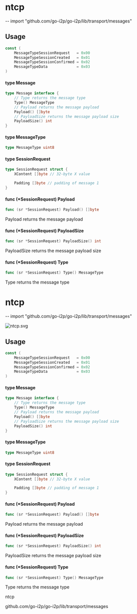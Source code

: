 # ntcp
--
    import "github.com/go-i2p/go-i2p/lib/transport/messages"


## Usage

```go
const (
	MessageTypeSessionRequest   = 0x00
	MessageTypeSessionCreated   = 0x01
	MessageTypeSessionConfirmed = 0x02
	MessageTypeData             = 0x03
)
```

#### type Message

```go
type Message interface {
	// Type returns the message type
	Type() MessageType
	// Payload returns the message payload
	Payload() []byte
	// PayloadSize returns the message payload size
	PayloadSize() int
}
```


#### type MessageType

```go
type MessageType uint8
```


#### type SessionRequest

```go
type SessionRequest struct {
	XContent []byte // 32-byte X value

	Padding []byte // padding of message 1
}
```


#### func (*SessionRequest) Payload

```go
func (sr *SessionRequest) Payload() []byte
```
Payload returns the message payload

#### func (*SessionRequest) PayloadSize

```go
func (sr *SessionRequest) PayloadSize() int
```
PayloadSize returns the message payload size

#### func (*SessionRequest) Type

```go
func (sr *SessionRequest) Type() MessageType
```
Type returns the message type

# ntcp
--
    import "github.com/go-i2p/go-i2p/lib/transport/messages"



![ntcp.svg](ntcp)

## Usage

```go
const (
	MessageTypeSessionRequest   = 0x00
	MessageTypeSessionCreated   = 0x01
	MessageTypeSessionConfirmed = 0x02
	MessageTypeData             = 0x03
)
```

#### type Message

```go
type Message interface {
	// Type returns the message type
	Type() MessageType
	// Payload returns the message payload
	Payload() []byte
	// PayloadSize returns the message payload size
	PayloadSize() int
}
```


#### type MessageType

```go
type MessageType uint8
```


#### type SessionRequest

```go
type SessionRequest struct {
	XContent []byte // 32-byte X value

	Padding []byte // padding of message 1
}
```


#### func (*SessionRequest) Payload

```go
func (sr *SessionRequest) Payload() []byte
```
Payload returns the message payload

#### func (*SessionRequest) PayloadSize

```go
func (sr *SessionRequest) PayloadSize() int
```
PayloadSize returns the message payload size

#### func (*SessionRequest) Type

```go
func (sr *SessionRequest) Type() MessageType
```
Type returns the message type



ntcp

github.com/go-i2p/go-i2p/lib/transport/messages
